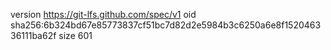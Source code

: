 version https://git-lfs.github.com/spec/v1
oid sha256:6b324bd67e85773837cf51bc7d82d2e5984b3c6250a6e8f152046336111ba62f
size 601
